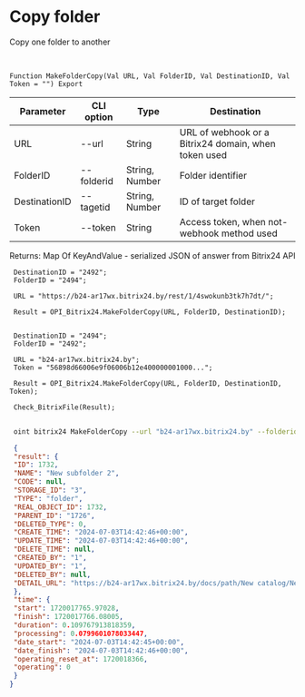 ﻿---
sidebar_position: 10
---

# Copy folder
 Copy one folder to another


<br/>


`Function MakeFolderCopy(Val URL, Val FolderID, Val DestinationID, Val Token = "") Export`

 | Parameter | CLI option | Type | Destination |
 |-|-|-|-|
 | URL | --url | String | URL of webhook or a Bitrix24 domain, when token used |
 | FolderID | --folderid | String, Number | Folder identifier |
 | DestinationID | --tagetid | String, Number | ID of target folder |
 | Token | --token | String | Access token, when not-webhook method used |

 
 Returns: Map Of KeyAndValue - serialized JSON of answer from Bitrix24 API





```bsl title="Code example"
 DestinationID = "2492";
 FolderID = "2494";
 
 URL = "https://b24-ar17wx.bitrix24.by/rest/1/4swokunb3tk7h7dt/";
 
 Result = OPI_Bitrix24.MakeFolderCopy(URL, FolderID, DestinationID);
 
 
 DestinationID = "2494";
 FolderID = "2492";
 
 URL = "b24-ar17wx.bitrix24.by";
 Token = "56898d66006e9f06006b12e400000001000...";
 
 Result = OPI_Bitrix24.MakeFolderCopy(URL, FolderID, DestinationID, Token);
 
 Check_BitrixFile(Result);
```
	


```sh title="CLI command example"
 
 oint bitrix24 MakeFolderCopy --url "b24-ar17wx.bitrix24.by" --folderid "2492" --tagetid "2494" --token "56898d66006e9f06006b12e400000001000..."

```

```json title="Result"
 {
 "result": {
 "ID": 1732,
 "NAME": "New subfolder 2",
 "CODE": null,
 "STORAGE_ID": "3",
 "TYPE": "folder",
 "REAL_OBJECT_ID": 1732,
 "PARENT_ID": "1726",
 "DELETED_TYPE": 0,
 "CREATE_TIME": "2024-07-03T14:42:46+00:00",
 "UPDATE_TIME": "2024-07-03T14:42:46+00:00",
 "DELETE_TIME": null,
 "CREATED_BY": "1",
 "UPDATED_BY": "1",
 "DELETED_BY": null,
 "DETAIL_URL": "https://b24-ar17wx.bitrix24.by/docs/path/New catalog/New subfolder/New subfolder 2"
 },
 "time": {
 "start": 1720017765.97028,
 "finish": 1720017766.08005,
 "duration": 0.109767913818359,
 "processing": 0.0799601078033447,
 "date_start": "2024-07-03T14:42:45+00:00",
 "date_finish": "2024-07-03T14:42:46+00:00",
 "operating_reset_at": 1720018366,
 "operating": 0
 }
}
```
